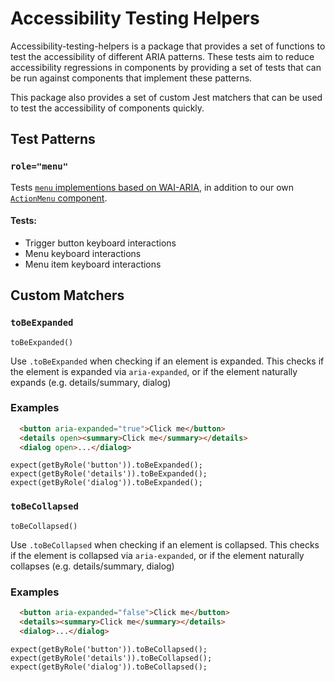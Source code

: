 # Accessibility Testing Helpers

Accessibility-testing-helpers is a package that provides a set of functions to test the accessibility of different ARIA patterns.
These tests aim to reduce accessibility regressions in components by providing a set of tests that can be run against components that implement these patterns.

This package also provides a set of custom Jest matchers that can be used to test the accessibility of components quickly.

## Test Patterns

### `role="menu"`

Tests [`menu` implementions based on WAI-ARIA](https://www.w3.org/TR/wai-aria-1.2/#menu), in addition to our own [`ActionMenu` component](https://primer.style/components/action-menu#menu-items).

#### Tests:

* Trigger button keyboard interactions
* Menu keyboard interactions
* Menu item keyboard interactions

## Custom Matchers

### `toBeExpanded`

```toBeExpanded()```

Use `.toBeExpanded` when checking if an element is expanded.
This checks if the element is expanded via `aria-expanded`, or if the element naturally expands (e.g. details/summary, dialog)

### Examples

```HTML
  <button aria-expanded="true">Click me</button>
  <details open><summary>Click me</summary></details>
  <dialog open>...</dialog>
```

```tsx
expect(getByRole('button')).toBeExpanded();
expect(getByRole('details')).toBeExpanded();
expect(getByRole('dialog')).toBeExpanded();
```

### `toBeCollapsed`
```toBeCollapsed()```

Use `.toBeCollapsed` when checking if an element is collapsed.
This checks if the element is collapsed via `aria-expanded`, or if the element naturally collapses (e.g. details/summary, dialog)

### Examples

```HTML
  <button aria-expanded="false">Click me</button>
  <details><summary>Click me</summary></details>
  <dialog>...</dialog>
```

```tsx
expect(getByRole('button')).toBeCollapsed();
expect(getByRole('details')).toBeCollapsed();
expect(getByRole('dialog')).toBeCollapsed();
```